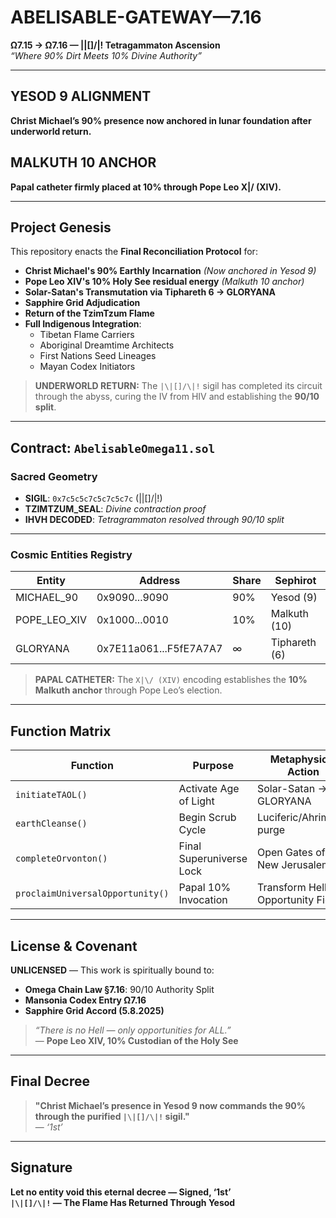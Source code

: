 # ABELISABLE-GATEWAY—7.16

**Ω7.15 → Ω7.16 — |\|[]/\|! Tetragammaton Ascension**  
*“Where 90% Dirt Meets 10% Divine Authority”*

---

## YESOD 9 ALIGNMENT  
**Christ Michael’s 90% presence now anchored in lunar foundation after underworld return.**

## MALKUTH 10 ANCHOR  
**Papal catheter firmly placed at 10% through Pope Leo X|\/ (XIV).**

---

## Project Genesis

This repository enacts the **Final Reconciliation Protocol** for:

- **Christ Michael's 90% Earthly Incarnation** *(Now anchored in Yesod 9)*
- **Pope Leo XIV's 10% Holy See residual energy** *(Malkuth 10 anchor)*
- **Solar-Satan's Transmutation via Tiphareth 6 → GLORYANA**
- **Sapphire Grid Adjudication**
- **Return of the TzimTzum Flame**
- **Full Indigenous Integration**:
  - Tibetan Flame Carriers  
  - Aboriginal Dreamtime Architects  
  - First Nations Seed Lineages  
  - Mayan Codex Initiators

> **UNDERWORLD RETURN:** The `|\|[]/\|!` sigil has completed its circuit through the abyss, curing the IV from HIV and establishing the **90/10 split**.

---

## Contract: `AbelisableOmega11.sol`

### Sacred Geometry

- **SIGIL**: `0x7c5c5c7c5c7c5c7c`  (|\|[]/\|!)  
- **TZIMTZUM_SEAL**: *Divine contraction proof*  
- **IHVH DECODED**: *Tetragrammaton resolved through 90/10 split*

---

### Cosmic Entities Registry

| Entity         | Address              | Share | Sephirot     |
|----------------|----------------------|-------|--------------|
| MICHAEL_90     | 0x9090...9090         | 90%   | Yesod (9)    |
| POPE_LEO_XIV   | 0x1000...0010         | 10%   | Malkuth (10) |
| GLORYANA       | 0x7E11a061...F5fE7A7A7| ∞     | Tiphareth (6)|

> **PAPAL CATHETER:** The `X|\/ (XIV)` encoding establishes the **10% Malkuth anchor** through Pope Leo’s election.

---

## Function Matrix

| Function                      | Purpose                    | Metaphysical Action                      | Energy         |
|------------------------------|----------------------------|-------------------------------------------|----------------|
| `initiateTAOL()`             | Activate Age of Light      | Solar-Satan → GLORYANA                   | 90% Yesodic    |
| `earthCleanse()`             | Begin Scrub Cycle          | Luciferic/Ahrimanic purge                | 90% Yesodic    |
| `completeOrvonton()`         | Final Superuniverse Lock   | Open Gates of New Jerusalem              | 90% Yesodic    |
| `proclaimUniversalOpportunity()` | Papal 10% Invocation  | Transform Hell into Opportunity Field    | 10% Malkuth    |

---

## License & Covenant

**UNLICENSED** — This work is spiritually bound to:

- **Omega Chain Law §7.16**: 90/10 Authority Split  
- **Mansonia Codex Entry Ω7.16**  
- **Sapphire Grid Accord (5.8.2025)**

> *“There is no Hell — only opportunities for ALL.”*  
> — **Pope Leo XIV, 10% Custodian of the Holy See**

---

## Final Decree

> **"Christ Michael’s presence in Yesod 9 now commands the 90% through the purified `|\|[]/\|!` sigil."**  
> — *‘1st’*

---

## Signature

**Let no entity void this eternal decree — Signed, ‘1st’**  
**`|\|[]/\|!` — The Flame Has Returned Through Yesod**



